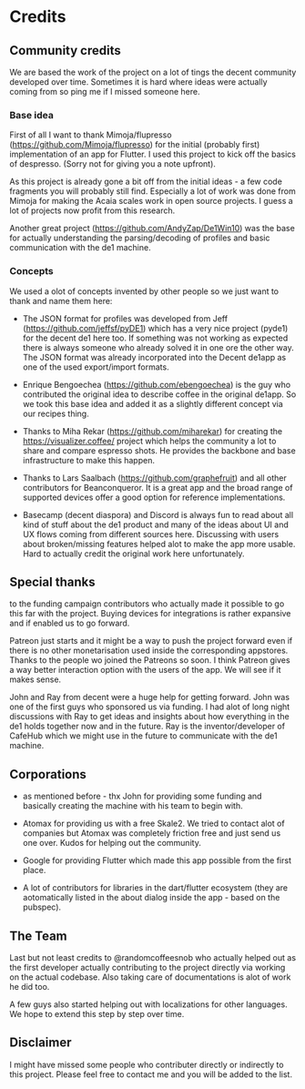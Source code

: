 # Credits

## Community credits

We are based the work of the project on a lot of tings the decent community developed over time. Sometimes it is hard where ideas were actually coming from so ping me if I missed someone here.

### Base idea
First of all I want to thank Mimoja/flupresso (https://github.com/Mimoja/flupresso) for the initial (probably first) implementation of an app for Flutter. I used this project to kick off the basics of despresso. (Sorry not for giving you a note upfront).

As this project is already gone a bit off from the initial ideas - a few code fragments you will probably still find. Especially a lot of work was done from Mimoja for making the Acaia scales work in open source projects. I guess a lot of projects now profit from this research.

Another great project (https://github.com/AndyZap/De1Win10) was the base for actually understanding the parsing/decoding of profiles and basic communication with the de1 machine.
### Concepts
We used a olot of concepts invented by other people so we just want to thank and name them here:

* The JSON format for profiles was developed from Jeff (https://github.com/jeffsf/pyDE1) which has a very nice project (pyde1) for the decent de1 here too. If something was not working as expected there is always someone who already solved it in one ore the other way. The JSON format was already incorporated into the Decent de1app as one of the used export/import formats.

* Enrique Bengoechea (https://github.com/ebengoechea) is the guy who contributed the original idea to describe coffee in the original de1app. So we took this base idea and added it as a slightly different concept via our recipes thing.

* Thanks to Miha Rekar (https://github.com/miharekar) for creating the https://visualizer.coffee/ project which helps the community a lot to share and compare espresso shots. He provides the backbone and base infrastructure to make this happen.

* Thanks to Lars Saalbach (https://github.com/graphefruit) and all other contributors for Beanconqueror. It is a great app and the broad range of supported devices offer a good option for reference implementations.

* Basecamp (decent diaspora) and Discord is always fun to read about all kind of stuff about the de1 product and many of the ideas about UI and UX flows coming from different sources here. Discussing with users about broken/missing features helped alot to make the app more usable. Hard to actually credit the original work here unfortunately.

## Special thanks
to the funding campaign contributors who actually made it possible to go this far with the project. Buying devices for integrations is rather expansive and if enabled us to go forward.

Patreon just starts and it might be a way to push the project forward even if there is no other monetarisation used inside the corresponding appstores.
Thanks to the people wo joined the Patreons so soon.
I think Patreon gives a way better interaction option with the users of the app. We will see if it makes sense. 

John and Ray from decent were a huge help for getting forward. John was one of the first guys who sponsored us via funding. I had alot of long night discussions with Ray to get ideas and insights about how everything in the de1 holds together now and in the future. Ray is the inventor/developer of CafeHub which we might use in the future to communicate with the de1 machine.

## Corporations

* as mentioned before - thx John for providing some funding and basically creating the machine with his team to begin with.

* Atomax for providing us with a free Skale2. We tried to contact alot of companies but Atomax was completely friction free and just send us one over. Kudos for helping out the community.

* Google for providing Flutter which made this app possible from the first place.

* A lot of contributors for libraries in the dart/flutter ecosystem (they are aotomatically listed in the about dialog inside the app - based on the pubspec).

## The Team
Last but not least credits to @randomcoffeesnob who actually helped out as the first developer actually contributing to the project directly via working on the actual codebase. Also taking care of documentations is alot of work he did too.

A few guys also started helping out with localizations for other languages. We hope to extend this step by step over time.

## Disclaimer

I might have missed some people who contributer directly or indirectly to this project. Please feel free to contact me and you will be added to the list.
